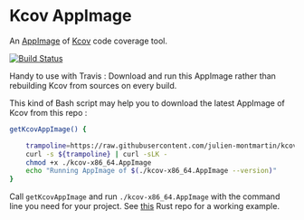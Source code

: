 # Kcov AppImage

An [AppImage](https://appimage.org) of [Kcov](https://github.com/SimonKagstrom/kcov) code coverage tool.

[![Build Status](https://travis-ci.com/julien-montmartin/kcov-appimage.svg?branch=master)](https://travis-ci.com/julien-montmartin/kcov-appimage)

Handy to use with Travis : Download and run this AppImage rather than rebuilding Kcov from sources on every build.

This kind of Bash script may help you to download the latest AppImage of Kcov from this repo :

```bash
getKcovAppImage() {

	trampoline=https://raw.githubusercontent.com/julien-montmartin/kcov-appimage/master/trampoline.txt
	curl -s ${trampoline} | curl -sLK -
	chmod +x ./kcov-x86_64.AppImage
	echo "Running AppImage of $(./kcov-x86_64.AppImage --version)"
}
```

Call `getKcovAppImage` and run `./kcov-x86_64.AppImage` with the command line you need for your project. See [this](https://github.com/julien-montmartin/ternary-tree) Rust repo for a working example.
